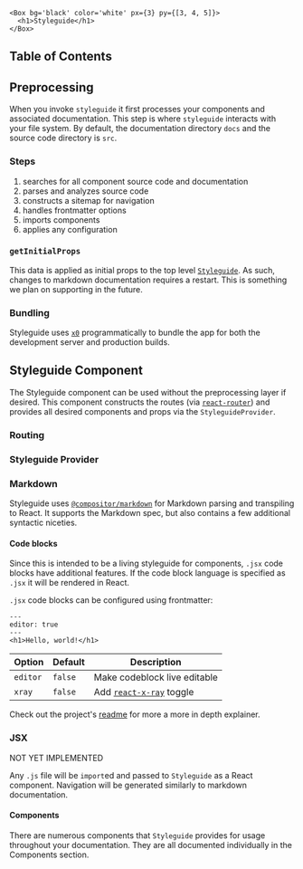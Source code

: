 ```!jsx
<Box bg='black' color='white' px={3} py={[3, 4, 5]}>
  <h1>Styleguide</h1>
</Box>
```

## Table of Contents

## Preprocessing

When you invoke `styleguide` it first processes your components and associated documentation.
This step is where `styleguide` interacts with your file system.
By default, the documentation directory `docs` and the source code directory is `src`.

### Steps

1. searches for all component source code and documentation
1. parses and analyzes source code
1. constructs a sitemap for navigation
1. handles frontmatter options
1. imports components
1. applies any configuration

### `getInitialProps`

This data is applied as initial props to the top level [`Styleguide`](../Styleguide.md).
As such, changes to markdown documentation requires a restart. This is something we plan on supporting in the future.

### Bundling

Styleguide uses [`x0`](https://github.com/c8r/x0) programmatically to bundle the app for both the development server and production builds.

## Styleguide Component

The Styleguide component can be used without the preprocessing layer if desired.
This component constructs the routes (via [`react-router`](https://github.com/ReactTraining/react-router)) and provides all desired components and props via the `StyleguideProvider`.

### Routing

### Styleguide Provider

### Markdown

Styleguide uses [`@compositor/markdown`](https://github.com/c8r/markdown) for Markdown parsing and transpiling to React.
It supports the Markdown spec, but also contains a few additional syntactic niceties.

#### Code blocks

Since this is intended to be a living styleguide for components, `.jsx` code blocks have additional features.
If the code block language is specified as `.jsx` it will be rendered in React.

`.jsx` code blocks can be configured using frontmatter:

```
---
editor: true
---
<h1>Hello, world!</h1>
```

| Option | Default | Description |
| ------ | ------- | ----------- |
| `editor` | `false` | Make codeblock live editable |
| `xray` | `false` | Add [`react-x-ray`](https://github.com/jxnblk/react-x-ray) toggle |

Check out the project's [readme](https://github.com/c8r/markdown) for more a more in depth explainer.

### JSX

NOT YET IMPLEMENTED

Any `.js` file will be `import`ed and passed to `Styleguide` as a React component.
Navigation will be generated similarly to markdown documentation.

#### Components

There are numerous components that `Styleguide` provides for usage throughout your documentation.
They are all documented individually in the Components section.
